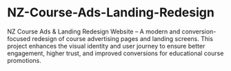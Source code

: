 # NZ-Course-Ads-Landing-Redesign
NZ Course Ads &amp; Landing Redesign Website – A modern and conversion-focused redesign of course advertising pages and landing screens. This project enhances the visual identity and user journey to ensure better engagement, higher trust, and improved conversions for educational course promotions.
